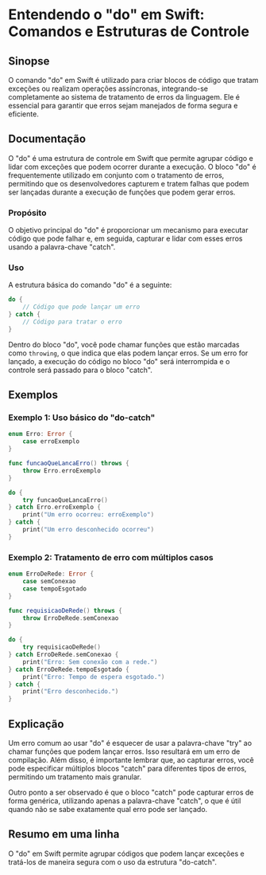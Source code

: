 <!--
Meta Description: # Entendendo o "do" em Swift: Comandos e Estruturas de Controle ## Sinopse O comando "do" em Swift é utilizado para criar blocos de código que tratam ...
Meta Keywords: que, erro, catch, erros, swift
-->

# Entendendo o "do" em Swift: Comandos e Estruturas de Controle

## Sinopse
O comando "do" em Swift é utilizado para criar blocos de código que tratam exceções ou realizam operações assíncronas, integrando-se completamente ao sistema de tratamento de erros da linguagem. Ele é essencial para garantir que erros sejam manejados de forma segura e eficiente.

## Documentação
O "do" é uma estrutura de controle em Swift que permite agrupar código e lidar com exceções que podem ocorrer durante a execução. O bloco "do" é frequentemente utilizado em conjunto com o tratamento de erros, permitindo que os desenvolvedores capturem e tratem falhas que podem ser lançadas durante a execução de funções que podem gerar erros.

### Propósito
O objetivo principal do "do" é proporcionar um mecanismo para executar código que pode falhar e, em seguida, capturar e lidar com esses erros usando a palavra-chave "catch".

### Uso
A estrutura básica do comando "do" é a seguinte:

```swift
do {
    // Código que pode lançar um erro
} catch {
    // Código para tratar o erro
}
```

Dentro do bloco "do", você pode chamar funções que estão marcadas como `throwing`, o que indica que elas podem lançar erros. Se um erro for lançado, a execução do código no bloco "do" será interrompida e o controle será passado para o bloco "catch".

## Exemplos

### Exemplo 1: Uso básico do "do-catch"
```swift
enum Erro: Error {
    case erroExemplo
}

func funcaoQueLancaErro() throws {
    throw Erro.erroExemplo
}

do {
    try funcaoQueLancaErro()
} catch Erro.erroExemplo {
    print("Um erro ocorreu: erroExemplo")
} catch {
    print("Um erro desconhecido ocorreu")
}
```

### Exemplo 2: Tratamento de erro com múltiplos casos
```swift
enum ErroDeRede: Error {
    case semConexao
    case tempoEsgotado
}

func requisicaoDeRede() throws {
    throw ErroDeRede.semConexao
}

do {
    try requisicaoDeRede()
} catch ErroDeRede.semConexao {
    print("Erro: Sem conexão com a rede.")
} catch ErroDeRede.tempoEsgotado {
    print("Erro: Tempo de espera esgotado.")
} catch {
    print("Erro desconhecido.")
}
```

## Explicação
Um erro comum ao usar "do" é esquecer de usar a palavra-chave "try" ao chamar funções que podem lançar erros. Isso resultará em um erro de compilação. Além disso, é importante lembrar que, ao capturar erros, você pode especificar múltiplos blocos "catch" para diferentes tipos de erros, permitindo um tratamento mais granular.

Outro ponto a ser observado é que o bloco "catch" pode capturar erros de forma genérica, utilizando apenas a palavra-chave "catch", o que é útil quando não se sabe exatamente qual erro pode ser lançado.

## Resumo em uma linha
O "do" em Swift permite agrupar códigos que podem lançar exceções e tratá-los de maneira segura com o uso da estrutura "do-catch".